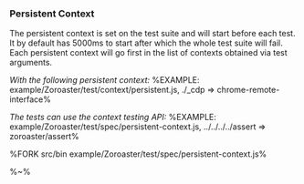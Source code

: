 ### Persistent Context

The persistent context is set on the test suite and will start before each test. It by default has 5000ms to start after which the whole test suite will fail. Each persistent context will go first in the list of contexts obtained via test arguments.

_With the following persistent context:_
%EXAMPLE: example/Zoroaster/test/context/persistent.js, ./_cdp => chrome-remote-interface%

_The tests can use the context testing API:_
%EXAMPLE: example/Zoroaster/test/spec/persistent-context.js, ../../../../assert => zoroaster/assert%

%FORK src/bin example/Zoroaster/test/spec/persistent-context.js%

%~%